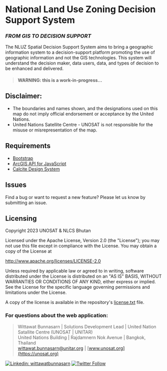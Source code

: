 # National Land Use Zoning Decision Support System
### *FROM GIS TO DECISION SUPPORT*

The NLUZ Spatial Decision Support System aims to bring a geographic information system to a decision-support platform promoting the use of geographic information and not the GIS technologies. This system will understand the decision maker, data users, data, and types of decision to be enhanced and delivered.

> #### WARNING: this is a work-in-progress...

## Disclaimer:
- The boundaries and names shown, and the designations used on this map do not imply official endorsement or acceptance by the United Nations.
- United Nations Satellite Centre - UNOSAT is not responsible for the misuse or misrepresentation of the map.

## Requirements
- [Bootstrap](https://getbootstrap.com/)
- [ArcGIS API for JavaScript](https://developers.arcgis.com/javascript/index.html)
- [Calcite Design System](https://developers.arcgis.com/calcite-design-system/)

## Issues

Find a bug or want to request a new feature? Please let us know by submitting an issue.

## Licensing

Copyright 2023 UNOSAT & NLCS Bhutan

Licensed under the Apache License, Version 2.0 (the "License");
you may not use this file except in compliance with the License.
You may obtain a copy of the License at

http://www.apache.org/licenses/LICENSE-2.0

Unless required by applicable law or agreed to in writing, software
distributed under the License is distributed on an "AS IS" BASIS,
WITHOUT WARRANTIES OR CONDITIONS OF ANY KIND, either express or implied.
See the License for the specific language governing permissions and
limitations under the License.

A copy of the license is available in the repository's [license.txt](license.txt) file.

### For questions about the web application:
> Wittawat Bunnasarn | Solutions Development Lead | United Nation Satallite Centre (UNOSAT | UNITAR)\
> United Nations Building | Rajdamnern Nok Avenue | Bangkok, Thailand\
> [wittawat.bunnasarn@unitar.org](mailto:wittawat.bunnasarn@unitar.org) | [www.unosat.org](https://unosat.org)

<!-- markdown-link-check-disable -->
[![Linkedin: wittawatbunnasarn](https://img.shields.io/badge/-Wittawat%20Bunnasarn-blue?style=flat-square&logo=Linkedin&logoColor=white&link=https://www.linkedin.com/in/wittawatbunnasarn/)](https://www.linkedin.com/in/wittawatbunnasarn/)
[![Twitter Follow](https://img.shields.io/twitter/follow/aon_wittawat?label=Follow)](https://twitter.com/aon_wittawat)
<!-- markdown-link-check-enable -->